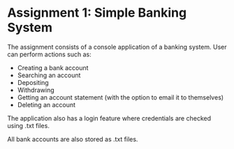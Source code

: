# Assignment 1: Simple Banking System

The assignment consists of a console application of a banking system. User can perform actions such as:
- Creating a bank account
- Searching an account
- Depositing 
- Withdrawing
- Getting an account statement (with the option to email it to themselves)
- Deleting an account

The application also has a login feature where credentials are checked using .txt files.

All bank accounts are also stored as .txt files. 
